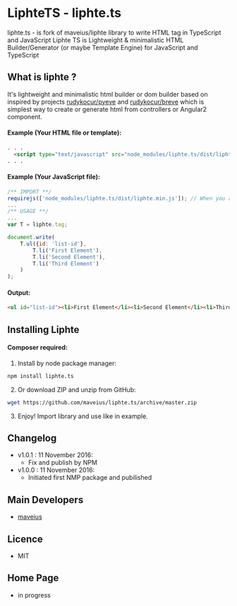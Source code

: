 # LiphteTS - liphte.ts
liphte.ts - is fork of maveius/liphte library to write HTML tag in TypeScript and JavaScript
Liphte TS is Lightweight & minimalistic HTML Builder/Generator (or maybe Template Engine) for JavaScript and TypeScript

## What is liphte ?
It's lightweight and minimalistic html builder or dom builder based on inspired by projects [rudykocur/pyeve](https://github.com/rudykocur/pyeve) and [rudykocur/breve](https://github.com/rudykocur/breve) which is simplest way to create or generate html from controllers or Angular2 component. 

#### Example (Your HTML file or template):
```html
. . .
  <script type="text/javascript" src="node_modules/liphte.ts/dist/liphte.min.js"></script>
. . .
```
#### Example (Your JavaScript file):
```JavaScript
/** IMPORT **/
requirejs(['node_modules/liphte.ts/dist/liphte.min.js']); // When you are using require.js
...
/** USAGE **/
... 
var T = liphte.tag;

document.write(
    T.ul({id: 'list-id'},
        T.li('First Element'),
        T.li('Second Element'),
        T.li('Third Element')
    )
);
```

#### Output:
```html
<ul id="list-id"><li>First Element</li><li>Second Element</li><li>Third Element</li></ul>
```

## Installing Liphte

#### Composer required:
1. Install by node package manager:

```bash
npm install liphte.ts
```

2. Or download ZIP and unzip from GitHub:

```bash
wget https://github.com/maveius/liphte.ts/archive/master.zip
```

3. Enjoy! Import library and use like in example. 

## Changelog

- v1.0.1 : 11 November 2016:
	- Fix and publish by NPM 
- v1.0.0 : 11 November 2016:
	- Initiated first NMP package and pubilished

## Main Developers

- [maveius](http://maveius.pl)

## Licence
- MIT

## Home Page
- in progress
